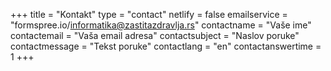+++
title = "Kontakt"
type = "contact"
netlify = false
emailservice = "formspree.io/informatika@zastitazdravlja.rs"
contactname = "Vaše ime"
contactemail = "Vaša email adresa"
contactsubject = "Naslov poruke"
contactmessage = "Tekst poruke"
contactlang = "en"
contactanswertime = 1
+++
